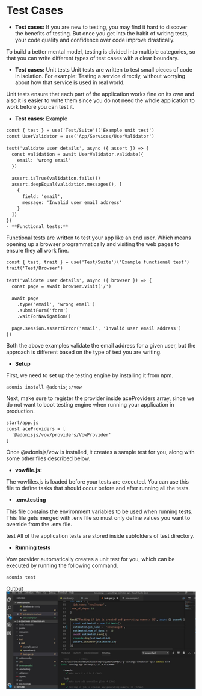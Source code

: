# Test Cases
- **Test cases:**
If you are new to testing, you may find it hard to discover the benefits of testing. But once you get into the habit of writing tests, your code quality and confidence over code improve drastically.

To build a better mental model, testing is divided into multiple categories, so that you can write different types of test cases with a clear boundary.
- **Test cases:**
Unit tests
Unit tests are written to test small pieces of code in isolation. For example: Testing a service directly, without worrying about how that service is used in real world.

Unit tests ensure that each part of the application works fine on its own and also it is easier to write them since you do not need the whole application to work before you can test it.
- **Test cases:**
Example
```
const { test } = use('Test/Suite')('Example unit test')
const UserValidator = use('App/Services/UserValidator')

test('validate user details', async ({ assert }) => {
  const validation = await UserValidator.validate({
    email: 'wrong email'
  })

  assert.isTrue(validation.fails())
  assert.deepEqual(validation.messages(), [
    {
      field: 'email',
      message: 'Invalid user email address'
    }
  ])
})
- **Functional tests:**
```

Functional tests are written to test your app like an end user. Which means opening up a browser programmatically and visiting the web pages to ensure they all work fine.

```
const { test, trait } = use('Test/Suite')('Example functional test')
trait('Test/Browser')

test('validate user details', async ({ browser }) => {
  const page = await browser.visit('/')

  await page
    .type('email', 'wrong email')
    .submitForm('form')
    .waitForNavigation()

  page.session.assertError('email', 'Invalid user email address')
})
```
Both the above examples validate the email address for a given user, but the approach is different based on the type of test you are writing.
- **Setup**

First, we need to set up the testing engine by installing it from npm.
```
adonis install @adonisjs/vow
```
Next, make sure to register the provider inside aceProviders array, since we do not want to boot testing engine when running your application in production.
```
start/app.js
const aceProviders = [
  '@adonisjs/vow/providers/VowProvider'
]
```
Once @adonisjs/vow is installed, it creates a sample test for you, along with some other files described below.
- **vowfile.js:**

The vowfiles.js is loaded before your tests are executed. You can use this file to define tasks that should occur before and after running all the tests.
- **.env.testing**

This file contains the environment variables to be used when running tests. This file gets merged with .env file so must only define values you want to override from the .env file.

test
All of the application tests are stored inside subfolders of test directory.
- **Running tests**

Vow provider automatically creates a unit test for you, which can be executed by running the following command.
```
adonis test
```

Output
![Images](./testCases.png) 

